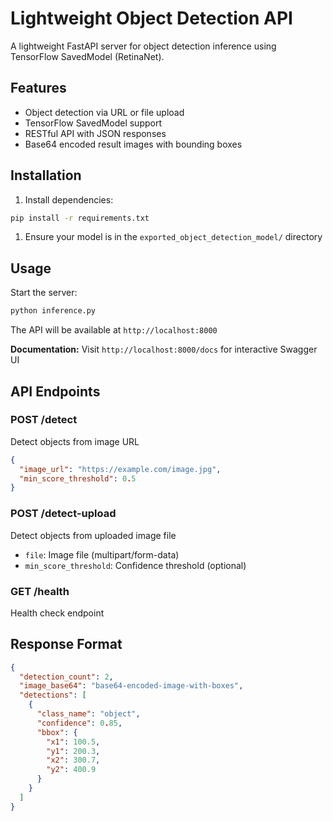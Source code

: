 # Lightweight Object Detection API

A lightweight FastAPI server for object detection inference using TensorFlow SavedModel (RetinaNet).

## Features

- Object detection via URL or file upload
- TensorFlow SavedModel support
- RESTful API with JSON responses
- Base64 encoded result images with bounding boxes

## Installation

1. Install dependencies:

```bash
pip install -r requirements.txt
```

1. Ensure your model is in the `exported_object_detection_model/` directory

## Usage

Start the server:

```bash
python inference.py
```

The API will be available at `http://localhost:8000`

**Documentation:** Visit `http://localhost:8000/docs` for interactive Swagger UI

## API Endpoints

### POST /detect

Detect objects from image URL

```json
{
  "image_url": "https://example.com/image.jpg",
  "min_score_threshold": 0.5
}
```

### POST /detect-upload

Detect objects from uploaded image file

- `file`: Image file (multipart/form-data)
- `min_score_threshold`: Confidence threshold (optional)

### GET /health

Health check endpoint

## Response Format

```json
{
  "detection_count": 2,
  "image_base64": "base64-encoded-image-with-boxes",
  "detections": [
    {
      "class_name": "object",
      "confidence": 0.85,
      "bbox": {
        "x1": 100.5,
        "y1": 200.3,
        "x2": 300.7,
        "y2": 400.9
      }
    }
  ]
}
```
